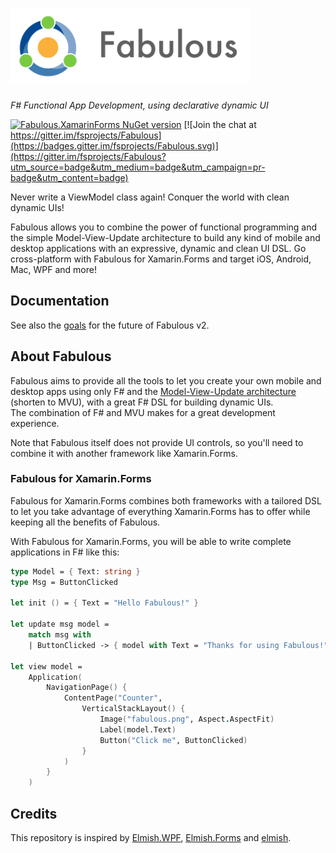 # <img src="logo/logo-title.png" height="120px" alt="Fabulous" />

*F# Functional App Development, using declarative dynamic UI*

 [![Fabulous.XamarinForms NuGet version](https://badge.fury.io/nu/Fabulous.XamarinForms.svg)](https://badge.fury.io/nu/Fabulous.XamarinForms) [![Join the chat at https://gitter.im/fsprojects/Fabulous](https://badges.gitter.im/fsprojects/Fabulous.svg)](https://gitter.im/fsprojects/Fabulous?utm_source=badge&utm_medium=badge&utm_campaign=pr-badge&utm_content=badge)

Never write a ViewModel class again! Conquer the world with clean dynamic UIs!

Fabulous allows you to combine the power of functional programming and the simple Model-View-Update architecture to build any kind of mobile and desktop applications with an expressive, dynamic and clean UI DSL. Go cross-platform with Fabulous for Xamarin.Forms and target iOS, Android, Mac, WPF and more!

## Documentation

See also the [goals](docs/goals-of-v2.md) for the future of Fabulous v2.

## About Fabulous

Fabulous aims to provide all the tools to let you create your own mobile and desktop apps using only F# and the [Model-View-Update architecture](https://guide.elm-lang.org/architecture/) (shorten to MVU), with a great F# DSL for building dynamic UIs.  
The combination of F# and MVU makes for a great development experience.

Note that Fabulous itself does not provide UI controls, so you'll need to combine it with another framework like Xamarin.Forms.

### Fabulous for Xamarin.Forms

Fabulous for Xamarin.Forms combines both frameworks with a tailored DSL to let you take advantage of everything Xamarin.Forms has to offer while keeping all the benefits of Fabulous.

With Fabulous for Xamarin.Forms, you will be able to write complete applications in F# like this:
```fsharp
type Model = { Text: string }
type Msg = ButtonClicked

let init () = { Text = "Hello Fabulous!" }

let update msg model =
    match msg with
    | ButtonClicked -> { model with Text = "Thanks for using Fabulous!" }

let view model =
    Application(
        NavigationPage() {                
            ContentPage("Counter",
                VerticalStackLayout() {
                    Image("fabulous.png", Aspect.AspectFit)
                    Label(model.Text)
                    Button("Click me", ButtonClicked)
                }
            )
        }
    )
```

## Credits
This repository is inspired by [Elmish.WPF](https://github.com/Prolucid/Elmish.WPF), [Elmish.Forms](https://github.com/dboris/elmish-forms) and [elmish](https://github.com/elmish/elmish).
